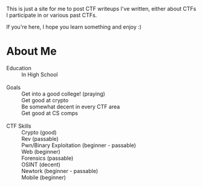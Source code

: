 This is just a site for me to post CTF writeups I've written, either about CTFs I participate in or various past CTFs.  

If you're here, I hope you learn something and enjoy :)  

# About Me
<dl>

<dt>Education</dt>
<dd>In High School</dd>
<br>
<dt>Goals</dt>
<dd>Get into a good college! (praying)</dd>
<dd>Get good at crypto</dd>
<dd>Be somewhat decent in every CTF area</dd>
<dd>Get good at CS comps</dd>
<br>
<dt>CTF Skills</dt>
<dd>Crypto (good)</dd>
<dd>Rev (passable)</dd>
<dd>Pwn/Binary Exploitation (beginner - passable)</dd>
<dd>Web (beginner)</dd>
<dd>Forensics (passable)</dd>
<dd>OSINT (decent)</dd>
<dd>Newtork (beginner - passable)</dd>
<dd>Mobile (beginner)</dd>

</dl>
